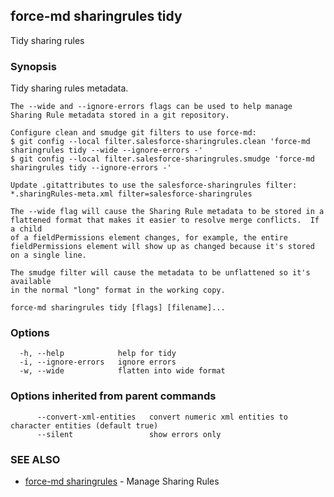 ## force-md sharingrules tidy

Tidy sharing rules

### Synopsis


Tidy sharing rules metadata.

	The --wide and --ignore-errors flags can be used to help manage
	Sharing Rule metadata stored in a git repository.

	Configure clean and smudge git filters to use force-md:
	$ git config --local filter.salesforce-sharingrules.clean 'force-md sharingrules tidy --wide --ignore-errors -'
	$ git config --local filter.salesforce-sharingrules.smudge 'force-md sharingrules tidy --ignore-errors -'

	Update .gitattributes to use the salesforce-sharingrules filter:
	*.sharingRules-meta.xml filter=salesforce-sharingrules

	The --wide flag will cause the Sharing Rule metadata to be stored in a
	flattened format that makes it easier to resolve merge conflicts.  If a child
	of a fieldPermissions element changes, for example, the entire
	fieldPermissions element will show up as changed because it's stored on a single line.

	The smudge filter will cause the metadata to be unflattened so it's available
	in the normal "long" format in the working copy.



```
force-md sharingrules tidy [flags] [filename]...
```

### Options

```
  -h, --help            help for tidy
  -i, --ignore-errors   ignore errors
  -w, --wide            flatten into wide format
```

### Options inherited from parent commands

```
      --convert-xml-entities   convert numeric xml entities to character entities (default true)
      --silent                 show errors only
```

### SEE ALSO

* [force-md sharingrules](force-md_sharingrules.md)	 - Manage Sharing Rules

